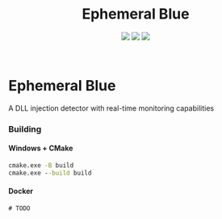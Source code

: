 <h1 align="center">Ephemeral Blue</h1>
<p align="center">
  <img src="https://img.shields.io/badge/Windows--x86__64-supported-44CC11?style=flat-square"/>
  <img src="https://img.shields.io/badge/Windows--x86-supported-44CC11?style=flat-square"/>
  <a href="https://mit-license.org/"/>
    <img src="https://img.shields.io/github/license/0xvpr/vpr-ephemeral-blue?style=flat-square&color=44CC11"/>
  </a>
  <!-- <img src="https://img.shields.io/github/actions/workflow/status/0xvpr/vpr-ephemeral-blue/docker_build.yml?style=flat-square"/> -->
  <!-- <img src="https://img.shields.io/github/actions/workflow/status/0xvpr/vpr-ephemeral-blue/windows_unit_tests.yml?label=tests"/> -->
</p>
<br>

# Ephemeral Blue
A DLL injection detector with real-time monitoring capabilities

### Building
#### Windows + CMake
```cmd
cmake.exe -B build
cmake.exe --build build
```

#### Docker
```cmd
# TODO
```
